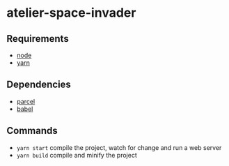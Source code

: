 atelier-space-invader
=====================

Requirements
------------

 * [node](https://nodejs.org/en/download/package-manager/)
 * [yarn](https://yarnpkg.com/en/docs/install)

Dependencies
------------

 * [parcel](https://parceljs.org/)
 * [babel](https://babeljs.io/)

Commands
--------

 * `yarn start` compile the project, watch for change and run a web server
 * `yarn build` compile and minify the project
